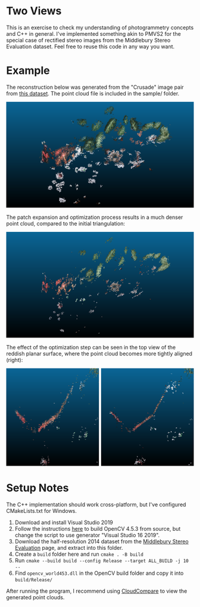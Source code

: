 Two Views
=========
This is an exercise to check my understanding of photogrammetry concepts and C++ in general. I've implemented something akin to PMVS2 for the special case of rectified stereo images from the Middlebury Stereo Evaluation dataset. Feel free to reuse this code in any way you want.

Example
=======
The reconstruction below was generated from the "Crusade" image pair from [this dataset](https://vision.middlebury.edu/stereo/data/scenes2014/). The point cloud file is included in the sample/ folder.

![Final reconstruction](/sample/optimized2.png)

The patch expansion and optimization process results in a much denser point cloud, compared to the initial triangulation:

![Initial triangulation](/sample/initial.png)

The effect of the optimization step can be seen in the top view of the reddish planar surface, where the point cloud becomes more tightly aligned (right):

![Top view comparison, before and after optimization](/sample/initial_vs_optimized1.png)

Setup Notes
===========
The C++ implementation should work cross-platform, but I've configured CMakeLists.txt for Windows.

 1. Download and install Visual Studio 2019
 2. Follow the instructions [here](https://docs.opencv.org/master/d3/d52/tutorial_windows_install.html) to build OpenCV 4.5.3 from source, but change the script to use generator "Visual Studio 16 2019".
 3. Download the half-resolution 2014 dataset from the [Middlebury Stereo Evaluation](https://vision.middlebury.edu/stereo/submit3/) page, and extract into this folder.
 4. Create a `build` folder here and run `cmake . -B build`
 5. Run `cmake --build build --config Release --target ALL_BUILD -j 10 --`
 6. Find `opencv_world453.dll` in the OpenCV build folder and copy it into `build/Release/`

After running the program, I recommend using [CloudCompare](https://www.danielgm.net/cc/) to view the generated point clouds.
